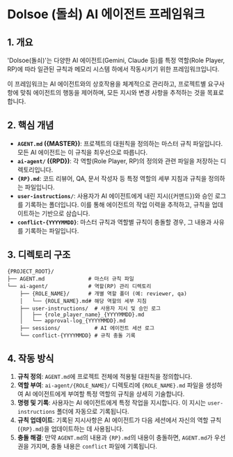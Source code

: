 # Dolsoe (돌쇠) AI 에이전트 프레임워크

## 1. 개요

'Dolsoe(돌쇠)'는 다양한 AI 에이전트(Gemini, Claude 등)를 특정 역할(Role Player, RP)에 따라 일관된 규칙과 메모리 시스템 하에서 작동시키기 위한 프레임워크입니다.

이 프레임워크는 AI 에이전트와의 상호작용을 체계적으로 관리하고, 프로젝트별 요구사항에 맞춰 에이전트의 행동을 제어하며, 모든 지시와 변경 사항을 추적하는 것을 목표로 합니다.

## 2. 핵심 개념

- **`AGENT.md` ({MASTER})**: 프로젝트의 대원칙을 정의하는 마스터 규칙 파일입니다. 모든 AI 에이전트는 이 규칙을 최우선으로 따릅니다.
- **`ai-agent/` ({RPD})**: 각 역할(Role Player, RP)의 정의와 관련 파일을 저장하는 디렉토리입니다.
- **`{RP}.md`**: 코드 리뷰어, QA, 문서 작성자 등 특정 역할의 세부 지침과 규칙을 정의하는 파일입니다.
- **`user-instructions/`**: 사용자가 AI 에이전트에게 내린 지시({커맨드})와 승인 로그를 기록하는 폴더입니다. 이를 통해 에이전트의 작업 이력을 추적하고, 규칙을 업데이트하는 기반으로 삼습니다.
- **`conflict-{YYYYMMDD}`**: 마스터 규칙과 역할별 규칙이 충돌할 경우, 그 내용과 사유를 기록하는 파일입니다.

## 3. 디렉토리 구조

```
{PROJECT_ROOT}/
├── AGENT.md              # 마스터 규칙 파일
└── ai-agent/             # 역할(RP) 관리 디렉토리
    ├── {ROLE_NAME}/      # 개별 역할 폴더 (예: reviewer, qa)
    │   └── {ROLE_NAME}.md# 해당 역할의 세부 지침
    ├── user-instructions/  # 사용자 지시 및 승인 로그
    │   ├── {role_player_name}_{YYYYMMDD}.md
    │   └── approval-log_{YYYYMMDD}.md
    ├── sessions/           # AI 에이전트 세션 로그
    └── conflict-{YYYYMMDD} # 규칙 충돌 기록
```

## 4. 작동 방식

1.  **규칙 정의**: `AGENT.md`에 프로젝트 전체에 적용될 대원칙을 정의합니다.
2.  **역할 부여**: `ai-agent/{ROLE_NAME}/` 디렉토리에 `{ROLE_NAME}.md` 파일을 생성하여 AI 에이전트에게 부여할 특정 역할의 규칙을 상세히 기술합니다.
3.  **명령 및 기록**: 사용자는 AI 에이전트에게 특정 작업을 지시합니다. 이 지시는 `user-instructions` 폴더에 자동으로 기록됩니다.
4.  **규칙 업데이트**: 기록된 지시사항은 AI 에이전트가 다음 세션에서 자신의 역할 규칙(`{RP}.md`)을 업데이트하는 데 사용됩니다.
5.  **충돌 해결**: 만약 `AGENT.md`의 내용과 `{RP}.md`의 내용이 충돌하면, `AGENT.md`가 우선권을 가지며, 충돌 내용은 `conflict` 파일에 기록됩니다.

